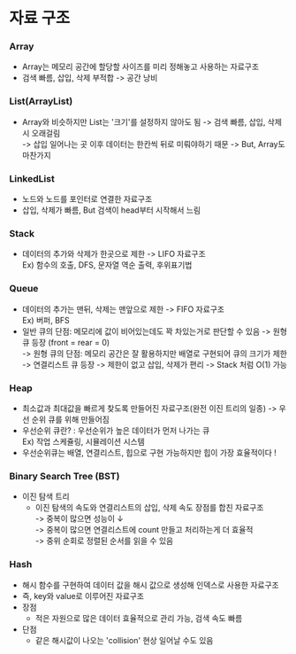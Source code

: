 # 자료 구조

### Array

- Array는 메모리 공간에 할당할 사이즈를 미리 정해놓고 사용하는 자료구조
- 검색 빠름, 삽입, 삭제 부적합 -> 공간 낭비

### List(ArrayList)

- Array와 비슷하지만 List는 '크기'를 설정하지 않아도 됨 -> 검색 빠름, 삽입, 삭제시 오래걸림  
  -> 삽입 일어나는 곳 이후 데이터는 한칸씩 뒤로 미뤄야하기 때문 -> But, Array도 마찬가지

### LinkedList

- 노드와 노드를 포인터로 연결한 자료구조
- 삽입, 삭제가 빠름, But 검색이 head부터 시작해서 느림

### Stack

- 데이터의 추가와 삭제가 한곳으로 제한 -> LIFO 자료구조  
  Ex) 함수의 호출, DFS, 문자열 역순 출력, 후위표기법

### Queue

- 데이터의 추가는 맨뒤, 삭제는 맨앞으로 제한 -> FIFO 자료구조  
  Ex) 버퍼, BFS
- 일반 큐의 단점: 메모리에 값이 비어있는데도 꽉 차있는거로 판단할 수 있음 -> 원형 큐 등장 (front = rear = 0)  
  -> 원형 큐의 단점: 메모리 공간은 잘 활용하지만 배열로 구현되어 큐의 크기가 제한  
  -> 연결리스트 큐 등장 -> 제한이 없고 삽입, 삭제가 편리 -> Stack 처럼 O(1) 가능

### Heap

- 최소값과 최대값을 빠르게 찾도록 만들어진 자료구조(완전 이진 트리의 일종) -> 우선 순위 큐를 위해 만들어짐
- 우선순위 큐란? : 우선순위가 높은 데이터가 먼저 나가는 큐  
  Ex) 작업 스케쥴링, 시뮬레이션 시스템
- 우선순위큐는 배열, 연결리스트, 힙으로 구현 가능하지만 힙이 가장 효율적이다 !

### Binary Search Tree (BST) 
- 이진 탐색 트리 
  - 이진 탐색의 속도와 연결리스트의 삽입, 삭제 속도 장점를 합친 자료구조   
  -> 중복이 많으면 성능이 ↓   
  -> 중복이 많으면 연결리스트에 count 만들고 처리하는게 더 효율적   
  -> 중위 순회로 정렬된 순서를 읽을 수 있음

### Hash
- 해시 함수를 구현하여 데이터 값을 해시 값으로 생성해 인덱스로 사용한 자료구조  
- 즉, key와 value로 이루어진 자료구조  
- 장점
  - 적은 자원으로 많은 데이터 효율적으로 관리 가능, 검색 속도 빠름
- 단점
  - 같은 해시값이 나오는 'collision' 현상 일어날 수도 있음